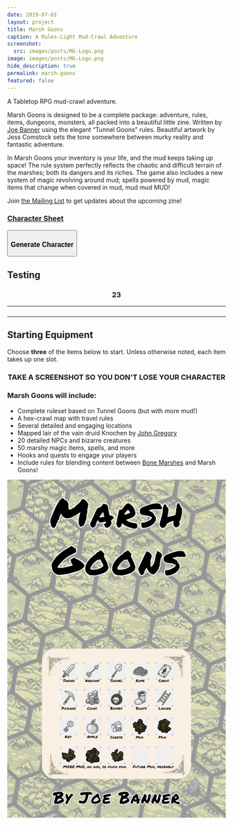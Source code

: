 ```yaml
---
date: 2019-07-01
layout: project
title: Marsh Goons
caption: A Rules-Light Mud-Crawl Adventure
screenshot:
  src: images/posts/MG-Logo.png
image: images/posts/MG-Logo.png
hide_description: true
permalink: marsh-goons
featured: false
---
```


A Tabletop RPG mud-crawl adventure. 

Marsh Goons is designed to be a complete package: adventure, rules, items, dungeons, monsters, all packed into a beautiful little zine. Written by [Joe Banner](https://joebanner.co.uk/) using the elegant “Tunnel Goons” rules. Beautiful artwork by Jess Comstock sets the tone somewhere between murky reality and fantastic adventure.

In Marsh Goons your inventory is your life, and the mud keeps taking up space! The rule system perfectly reflects the chaotic and difficult terrain of the marshes; both its dangers and its riches. The game also includes a new system of magic revolving around mud; spells powered by mud, magic items that change when covered in mud, mud mud MUD! 

Join [the Mailing List](https://gumroad.com/technicalgrimoire/follow) to get updates about the upcoming zine!

<div class="row centerButtons">
  <div class="col-md-6 col-6">
    <a class="btn bonemarshes-btn" href="/files/MG_CharSheet.pdf" target="_blank">
      <h3>Character Sheet</h3>
    </a>
  </div>
  <div class="col-md-6 col-9">
    <button id="CharButton" class="btn bonemarshes-btn" onclick="generate()">
      <h3>Generate Character</h3>
    </button>  
    </div>
</div>

<div class="container bonemarshesCard" id="charCard">
  <div class="row">
		<div class="col-md-6 col-6"><h2 id="charName">Testing</h2></div>
		<div class="col-md-6 col-6"><h3 id="charHP" style="text-align:center;">23</h3></div>
  </div>
  <hr>
  <div class="row">
		<div class="col-md col-10"><h3 style="text-align:center;" id="charPOW"></h3></div>
		<div class="col-md col-10"><h3 style="text-align:center;" id="charINS"></h3></div>
		<div class="col-md col-10"><h3 style="text-align:center;" id="charKNO"></h3></div>
	</div>
  <hr>
  <h2 id="charEquip">Starting Equipment</h2>
  <p>Choose <strong>three</strong> of the items below to start. Unless otherwise noted, each item takes up one slot.</p>
  <p id="charItems"></p>
  <h3 style="text-align: center;">TAKE A SCREENSHOT SO YOU DON'T LOSE YOUR CHARACTER</h3>
</div>

### Marsh Goons will include:

 - Complete ruleset based on Tunnel Goons (but with more mud!)
 - A hex-crawl map with travel rules
 - Several detailed and engaging locations
 - Mapped lair of the vain druid Knochen by [John Gregory](http://unlawfulgames.blogspot.com/)
 - 20 detailed NPCs and bizarre creatures
 - 50 marshy magic items, spells, and more
 - Hooks and quests to engage your players
 - Include rules for blending content between [Bone Marshes](/bone-marshes) and Marsh Goons!

![MG_cover.png.png](/images/posts/MG_cover.png)

<script async src="/_pages/mg_generator.js" charset="utf-8"></script>